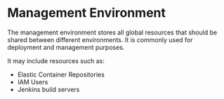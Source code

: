 # Management Environment

The management environment stores all global resources that should be shared between different
environments. It is commonly used for deployment and management purposes.

It may include resources such as:
 
 * Elastic Container Repositories
 * IAM Users
 * Jenkins build servers
